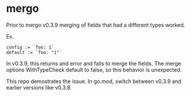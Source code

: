 # mergo

Prior to mergo v0.3.9 merging of fields that had a different types worked.

Ex.
```
config := `foo: 1`
default := `foo: "1"`
```

In v0.3.9, this returns and error and fails to merge the fields.  The merge options
WithTypeCheck default to false, so this behavior is unexpected.

This repo demostrates the issue.  In go.mod, switch between v0.3.9 and earlier versions
like v0.3.8.
